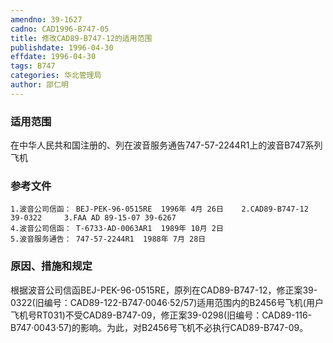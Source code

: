 ```yaml
---
amendno: 39-1627
cadno: CAD1996-B747-05
title: 修改CAD89-B747-12的适用范围
publishdate: 1996-04-30
effdate: 1996-04-30
tags: B747
categories: 华北管理局
author: 邵仁明
---
```


### 适用范围 
在中华人民共和国注册的、列在波音服务通告747-57-2244R1上的波音B747系列飞机

### 参考文件
    1.波音公司信函： BEJ-PEK-96-0515RE  1996年 4月 26日    2.CAD89-B747-12 39-0322     3.FAA AD 89-15-07 39-6267
    4.波音公司信函： T-6733-AD-0063AR1  1989年 10月 2日
    5.波音服务通告： 747-57-2244R1  1988年 7月 28日


### 原因、措施和规定 
根据波音公司信函BEJ-PEK-96-0515RE，原列在CAD89-B747-12，修正案39-0322(旧编号：CAD89-122-B747·0046·52/57)适用范围内的B2456号飞机(用户飞机号RT031)不受CAD89-B747-09，修正案39-0298(旧编号：CAD89-116-B747·0043·57)的影响。为此，对B2456号飞机不必执行CAD89-B747-09。
